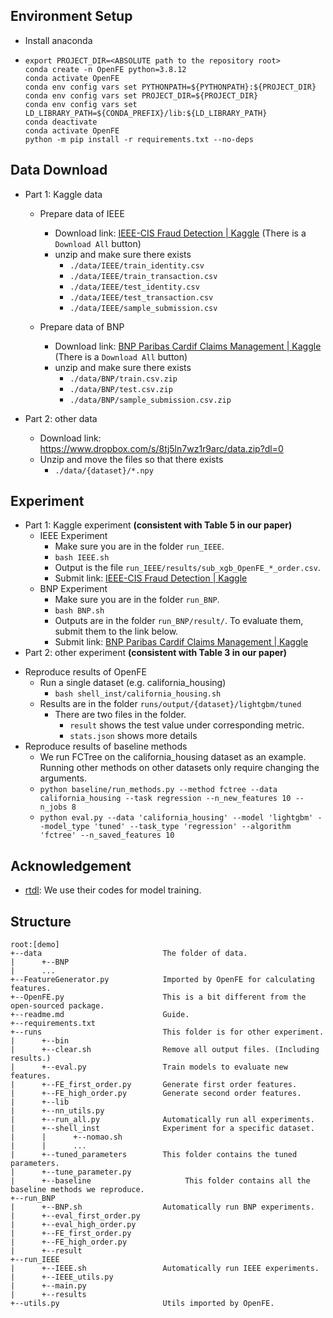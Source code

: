 

## Environment Setup

- Install anaconda
- ```shell
  export PROJECT_DIR=<ABSOLUTE path to the repository root>
  conda create -n OpenFE python=3.8.12
  conda activate OpenFE
  conda env config vars set PYTHONPATH=${PYTHONPATH}:${PROJECT_DIR}
  conda env config vars set PROJECT_DIR=${PROJECT_DIR}
  conda env config vars set LD_LIBRARY_PATH=${CONDA_PREFIX}/lib:${LD_LIBRARY_PATH}
  conda deactivate
  conda activate OpenFE
  python -m pip install -r requirements.txt --no-deps
  ```

## Data Download

- Part 1: Kaggle data

  - Prepare data of IEEE

    - Download link: [IEEE-CIS Fraud Detection | Kaggle](https://www.kaggle.com/competitions/ieee-fraud-detection/data) (There is a `Download All` button)
    - unzip and make sure there exists
      - `./data/IEEE/train_identity.csv`
      - `./data/IEEE/train_transaction.csv`
      - `./data/IEEE/test_identity.csv`
      - `./data/IEEE/test_transaction.csv`
      - `./data/IEEE/sample_submission.csv`

  - Prepare data of BNP

    - Download link: [BNP Paribas Cardif Claims Management | Kaggle](https://www.kaggle.com/competitions/bnp-paribas-cardif-claims-management/data) (There is a `Download All` button)
    - unzip and make sure there exists
      - `./data/BNP/train.csv.zip`
      - `./data/BNP/test.csv.zip`
      - `./data/BNP/sample_submission.csv.zip`

- Part 2: other data
  - Download link: https://www.dropbox.com/s/8tj5ln7wz1r9arc/data.zip?dl=0
  - Unzip and move the files so that there exists
    - `./data/{dataset}/*.npy`

## Experiment

- Part 1: Kaggle experiment **(consistent with Table 5 in our paper)**
  - IEEE Experiment
    - Make sure you are in the folder `run_IEEE`.
    - `bash IEEE.sh`
    - Output is the file `run_IEEE/results/sub_xgb_OpenFE_*_order.csv`.
    - Submit link: [IEEE-CIS Fraud Detection | Kaggle](https://www.kaggle.com/competitions/ieee-fraud-detection/submit)
  - BNP Experiment
    - Make sure you are in the folder `run_BNP`.
    - `bash BNP.sh`
    - Outputs are in the folder `run_BNP/result/`. To evaluate them, submit them to the link below.
    - Submit link: [BNP Paribas Cardif Claims Management | Kaggle](https://www.kaggle.com/competitions/bnp-paribas-cardif-claims-management/submit)
- Part 2: other experiment **(consistent with Table 3 in our paper)**

[//]: # (  - Run all of them)

[//]: # (    - In the folder `runs`.)

[//]: # (    - `python3 run_all.py`)
  - Reproduce results of OpenFE
    - Run a single dataset (e.g. california_housing)
      - `bash shell_inst/california_housing.sh`
    - Results are in the folder `runs/output/{dataset}/lightgbm/tuned`
      - There are two files in the folder.
        - `result` shows the test value under corresponding metric.
        - `stats.json` shows more details
  - Reproduce results of baseline methods
    - We run FCTree on the california_housing dataset as an example. Running other methods on other datasets only require changing the arguments.
    - `python baseline/run_methods.py --method fctree --data california_housing --task regression --n_new_features 10 --n_jobs 8`
    - `python eval.py --data 'california_housing' --model 'lightgbm' --model_type 'tuned' --task_type 'regression' --algorithm 'fctree' --n_saved_features 10`

## Acknowledgement
- [rtdl](https://github.com/Yura52/tabular-dl-revisiting-models): We use their codes for model training.

## Structure

```
root:[demo]
+--data                           The folder of data.
|      +--BNP
|      ...
+--FeatureGenerator.py            Imported by OpenFE for calculating features.
+--OpenFE.py                      This is a bit different from the open-sourced package.
+--readme.md                      Guide.
+--requirements.txt
+--runs                           This folder is for other experiment.
|      +--bin
|      +--clear.sh                Remove all output files. (Including results.)
|      +--eval.py                 Train models to evaluate new features.
|      +--FE_first_order.py       Generate first order features.
|      +--FE_high_order.py        Generate second order features.
|      +--lib
|      +--nn_utils.py
|      +--run_all.py              Automatically run all experiments.
|      +--shell_inst              Experiment for a specific dataset.
|      |      +--nomao.sh
|      |      ...
|      +--tuned_parameters        This folder contains the tuned parameters.
|      +--tune_parameter.py
|      +--baseline                     This folder contains all the baseline methods we reproduce.
+--run_BNP
|      +--BNP.sh                  Automatically run BNP experiments.
|      +--eval_first_order.py     
|      +--eval_high_order.py
|      +--FE_first_order.py
|      +--FE_high_order.py
|      +--result
+--run_IEEE
|      +--IEEE.sh                 Automatically run IEEE experiments.
|      +--IEEE_utils.py
|      +--main.py
|      +--results
+--utils.py                       Utils imported by OpenFE. 
```

